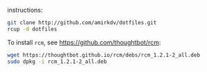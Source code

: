 instructions:
````bash
git clone http://github.com/amirkdv/dotfiles.git
rcup -d dotfiles
````

To install `rcm`, see https://github.com/thoughtbot/rcm:

````bash
wget https://thoughtbot.github.io/rcm/debs/rcm_1.2.1-2_all.deb
sudo dpkg -i rcm_1.2.1-2_all.deb
````
